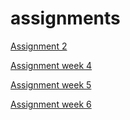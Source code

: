 # assignments

[Assignment 2](https://github.com/GijsLaros/assignments/blob/master/Assignment%201%20Gijs%20Laros.ipynb)

[Assignment week 4](https://github.com/GijsLaros/assignments/blob/master/Assignment_week_4_deel2.ipynb)

[Assignment week 5](https://github.com/GijsLaros/assignments/blob/master/Assignment_week_5.ipynb)

[Assignment week 6]()
